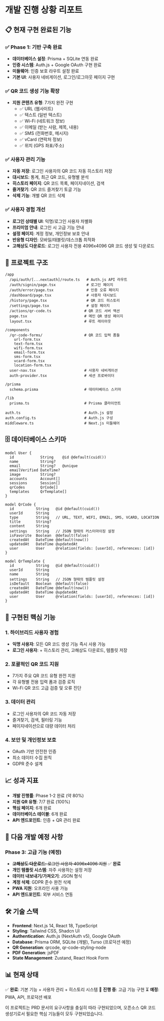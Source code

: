 # 개발 진행 상황 리포트

## 📋 현재 구현 완료된 기능

### ✅ Phase 1: 기반 구축 완료
- **데이터베이스 설정**: Prisma + SQLite 연동 완료
- **인증 시스템**: Auth.js + Google OAuth 구현 완료
- **미들웨어**: 인증 보호 라우트 설정 완료
- **기본 UI**: 사용자 네비게이션, 로그인/로그아웃 페이지 구현

### ✅ QR 코드 생성 기능 확장
- **지원 콘텐츠 유형**: 7가지 완전 구현
  - ✅ URL (웹사이트)
  - ✅ 텍스트 (일반 텍스트)
  - ✅ Wi-Fi (네트워크 정보)
  - ✅ 이메일 (받는 사람, 제목, 내용)
  - ✅ SMS (전화번호, 메시지)
  - ✅ vCard (연락처 정보)
  - ✅ 위치 (GPS 좌표/주소)

### ✅ 사용자 관리 기능
- **자동 저장**: 로그인 사용자의 QR 코드 자동 히스토리 저장
- **대시보드**: 통계, 최근 QR 코드, 유형별 분석
- **히스토리 페이지**: QR 코드 목록, 페이지네이션, 검색
- **즐겨찾기**: QR 코드 즐겨찾기 토글 기능
- **삭제 기능**: 개별 QR 코드 삭제

### ✅ 사용자 경험 개선
- **로그인 상태별 UI**: 익명/로그인 사용자 차별화
- **프리미엄 안내**: 로그인 시 고급 기능 안내
- **설정 페이지**: 계정 정보, 개인정보 보호 안내
- **반응형 디자인**: 모바일/태블릿/데스크톱 최적화
- **고해상도 다운로드**: 로그인 사용자 전용 4096x4096 QR 코드 생성 및 다운로드

## 📁 프로젝트 구조

```
/app
  /api/auth/[...nextauth]/route.ts   # Auth.js API 라우트
  /auth/signin/page.tsx              # 로그인 페이지
  /auth/error/page.tsx               # 인증 오류 페이지
  /dashboard/page.tsx                # 사용자 대시보드
  /history/page.tsx                  # QR 코드 히스토리
  /settings/page.tsx                 # 설정 페이지
  /actions/qr-code.ts               # QR 코드 서버 액션
  page.tsx                          # 메인 QR 생성 페이지
  layout.tsx                        # 루트 레이아웃

/components
  /qr-code-forms/                   # QR 코드 입력 폼들
    url-form.tsx
    text-form.tsx
    wifi-form.tsx
    email-form.tsx
    sms-form.tsx
    vcard-form.tsx
    location-form.tsx
  user-nav.tsx                      # 사용자 네비게이션
  auth-provider.tsx                 # 세션 프로바이더

/prisma
  schema.prisma                     # 데이터베이스 스키마

/lib
  prisma.ts                         # Prisma 클라이언트
  
auth.ts                             # Auth.js 설정
auth.config.ts                      # Auth.js 구성
middleware.ts                       # Next.js 미들웨어
```

## 🗄️ 데이터베이스 스키마

```prisma
model User {
  id            String    @id @default(cuid())
  name          String?
  email         String?   @unique
  emailVerified DateTime?
  image         String?
  accounts      Account[]
  sessions      Session[]
  qrCodes       QrCode[]
  templates     QrTemplate[]
}

model QrCode {
  id          String   @id @default(cuid())
  userId      String
  type        String   // URL, TEXT, WIFI, EMAIL, SMS, VCARD, LOCATION
  title       String?
  content     String
  settings    String   // JSON 형태의 커스터마이징 설정
  isFavorite  Boolean  @default(false)
  createdAt   DateTime @default(now())
  updatedAt   DateTime @updatedAt
  user        User     @relation(fields: [userId], references: [id])
}

model QrTemplate {
  id          String   @id @default(cuid())
  userId      String
  name        String
  settings    String   // JSON 형태의 템플릿 설정
  isDefault   Boolean  @default(false)
  createdAt   DateTime @default(now())
  updatedAt   DateTime @updatedAt
  user        User     @relation(fields: [userId], references: [id])
}
```

## 🚀 구현된 핵심 기능

### 1. 하이브리드 사용자 경험
- **익명 사용자**: 모든 QR 코드 생성 기능 즉시 사용 가능
- **로그인 사용자**: + 히스토리 관리, 고해상도 다운로드, 템플릿 저장

### 2. 포괄적인 QR 코드 지원
- 7가지 주요 QR 코드 유형 완전 지원
- 각 유형별 전용 입력 폼과 검증 로직
- Wi-Fi QR 코드 고급 검증 및 오류 진단

### 3. 데이터 관리
- 로그인 사용자의 QR 코드 자동 저장
- 즐겨찾기, 검색, 필터링 기능
- 페이지네이션으로 대량 데이터 처리

### 4. 보안 및 개인정보 보호
- OAuth 기반 안전한 인증
- 최소 데이터 수집 원칙
- GDPR 준수 설계

## 📈 성과 지표

- **개발 진행률**: Phase 1-2 완료 (약 80%)
- **지원 QR 유형**: 7/7 완료 (100%)
- **핵심 페이지**: 6개 완료
- **데이터베이스 테이블**: 6개 완료
- **API 엔드포인트**: 인증 + QR 관리 완료

## 🔄 다음 개발 예정 사항

### Phase 3: 고급 기능 (예정)
- ~~**고해상도 다운로드**: 로그인 사용자 4096x4096 지원~~ ✅ **완료**
- **개인 템플릿 시스템**: 자주 사용하는 설정 저장
- **데이터 내보내기/가져오기**: JSON 형식
- **계정 삭제**: GDPR 준수 완전 삭제
- **PWA 지원**: 오프라인 사용 가능
- **API 엔드포인트**: 외부 서비스 연동

## 🛠️ 기술 스택

- **Frontend**: Next.js 14, React 18, TypeScript
- **Styling**: Tailwind CSS, Shadcn UI
- **Authentication**: Auth.js (NextAuth v5), Google OAuth
- **Database**: Prisma ORM, SQLite (개발), Turso (프로덕션 예정)
- **QR Generation**: qrcode, qr-code-styling-node
- **PDF Generation**: jsPDF
- **State Management**: Zustand, React Hook Form

## 📊 현재 상태

✅ **완료**: 기본 기능 + 사용자 관리 + 히스토리 시스템
🔄 **진행 중**: 고급 기능 구현
⏳ **예정**: PWA, API, 프로덕션 배포

이 프로젝트는 PRD 문서의 요구사항을 충실히 따라 구현되었으며, 오픈소스 QR 코드 생성기로서 필요한 핵심 기능들이 모두 구현되었습니다.

